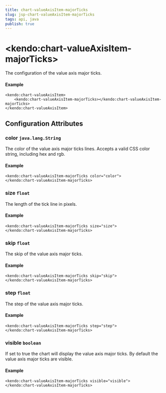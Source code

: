 ```yaml
---
title: chart-valueAxisItem-majorTicks
slug: jsp-chart-valueAxisItem-majorTicks
tags: api, java
publish: true
---
```


# \<kendo:chart-valueAxisItem-majorTicks\>

The configuration of the value axis major ticks.

#### Example
    <kendo:chart-valueAxisItem>
        <kendo:chart-valueAxisItem-majorTicks></kendo:chart-valueAxisItem-majorTicks>
    </kendo:chart-valueAxisItem>

## Configuration Attributes

### color `java.lang.String`

The color of the value axis major ticks lines. Accepts a valid CSS color string, including hex and rgb.

#### Example
    <kendo:chart-valueAxisItem-majorTicks color="color">
    </kendo:chart-valueAxisItem-majorTicks>

### size `float`

The length of the tick line in pixels.

#### Example
    <kendo:chart-valueAxisItem-majorTicks size="size">
    </kendo:chart-valueAxisItem-majorTicks>

### skip `float`

The skip of the value axis major ticks.

#### Example
    <kendo:chart-valueAxisItem-majorTicks skip="skip">
    </kendo:chart-valueAxisItem-majorTicks>

### step `float`

The step of the value axis major ticks.

#### Example
    <kendo:chart-valueAxisItem-majorTicks step="step">
    </kendo:chart-valueAxisItem-majorTicks>

### visible `boolean`

If set to true the chart will display the value axis major ticks. By default the value axis major ticks are visible.

#### Example
    <kendo:chart-valueAxisItem-majorTicks visible="visible">
    </kendo:chart-valueAxisItem-majorTicks>

